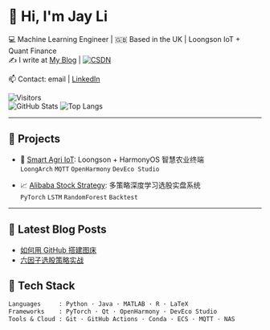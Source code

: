 <!-- 顶部 Banner（可选） -->
<!-- ![banner](https://your-image-url.com/banner.png) -->

# 👋 Hi, I'm Jay Li

💻 Machine Learning Engineer | 🇬🇧 Based in the UK | Loongson IoT + Quant Finance  
✍️ I write at [My Blog](https://jayli19707.github.io/) | [![CSDN](https://img.shields.io/badge/blog-CSDN-red?logo=csdn)](https://blog.csdn.net/JXL1860)

📫 Contact: email | [LinkedIn](https://linkedin.com/in/yourprofile)  

![Visitors](https://visitor-badge.laobi.icu/badge?page_id=jayli123.jayli123)  
![GitHub Stats](https://github-readme-stats.vercel.app/api?username=jayli123&show_icons=true&theme=radical)
![Top Langs](https://github-readme-stats.vercel.app/api/top-langs/?username=jayli123&layout=compact)

---

## 🚀 Projects

- 🌱 [Smart Agri IoT](https://github.com/yourrepo): Loongson + HarmonyOS 智慧农业终端  
  `LoongArch` `MQTT` `OpenHarmony` `DevEco Studio`

- 📈 [Alibaba Stock Strategy](https://github.com/yourrepo): 多策略深度学习选股实盘系统  
  `PyTorch` `LSTM` `RandomForest` `Backtest`

---

## 📝 Latest Blog Posts
<!-- 这一段可以用 GitHub Action 自动更新，也可以手动写 -->
- [如何用 GitHub 搭建图床](https://yourblog.github.io/image-hosting)
- [六因子选股策略实战](https://yourblog.github.io/strategy)



## 🧰 Tech Stack

```txt
Languages     : Python · Java · MATLAB · R · LaTeX
Frameworks    : PyTorch · Qt · OpenHarmony · DevEco Studio
Tools & Cloud : Git · GitHub Actions · Conda · ECS · MQTT · NAS
